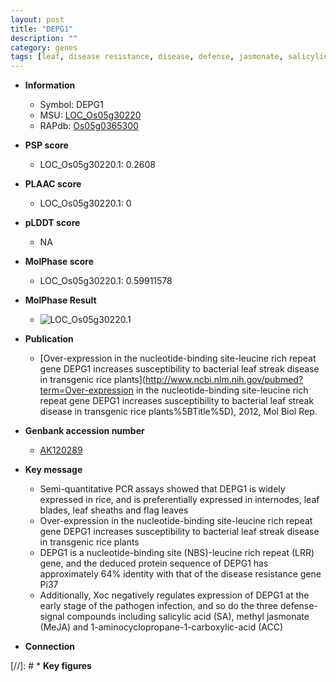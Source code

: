 ```yaml
---
layout: post
title: "DEPG1"
description: ""
category: genes
tags: [leaf, disease resistance, disease, defense, jasmonate, salicylic acid, sheath]
---
```


* **Information**  
    + Symbol: DEPG1  
    + MSU: [LOC_Os05g30220](http://rice.plantbiology.msu.edu/cgi-bin/ORF_infopage.cgi?orf=LOC_Os05g30220)  
    + RAPdb: [Os05g0365300](http://rapdb.dna.affrc.go.jp/viewer/gbrowse_details/irgsp1?name=Os05g0365300)  

* **PSP score**  
    + LOC_Os05g30220.1: 0.2608 

* **PLAAC score**  
    + LOC_Os05g30220.1: 0 

* **pLDDT score**
    + NA


* **MolPhase score**
    + LOC_Os05g30220.1: 0.59911578

* **MolPhase Result**
    + ![LOC_Os05g30220.1](https://304243504.github.io/Pictures/LOC_Os05g/LOC_Os05g30220.1.png)

* **Publication**  
    + [Over-expression in the nucleotide-binding site-leucine rich repeat gene DEPG1 increases susceptibility to bacterial leaf streak disease in transgenic rice plants](http://www.ncbi.nlm.nih.gov/pubmed?term=Over-expression in the nucleotide-binding site-leucine rich repeat gene DEPG1 increases susceptibility to bacterial leaf streak disease in transgenic rice plants%5BTitle%5D), 2012, Mol Biol Rep.

* **Genbank accession number**  
    + [AK120289](http://www.ncbi.nlm.nih.gov/nuccore/AK120289)

* **Key message**  
    + Semi-quantitative PCR assays showed that DEPG1 is widely expressed in rice, and is preferentially expressed in internodes, leaf blades, leaf sheaths and flag leaves
    + Over-expression in the nucleotide-binding site-leucine rich repeat gene DEPG1 increases susceptibility to bacterial leaf streak disease in transgenic rice plants
    + DEPG1 is a nucleotide-binding site (NBS)-leucine rich repeat (LRR) gene, and the deduced protein sequence of DEPG1 has approximately 64% identity with that of the disease resistance gene Pi37
    + Additionally, Xoc negatively regulates expression of DEPG1 at the early stage of the pathogen infection, and so do the three defense-signal compounds including salicylic acid (SA), methyl jasmonate (MeJA) and 1-aminocyclopropane-1-carboxylic-acid (ACC)

* **Connection**  

[//]: # * **Key figures**  


